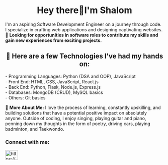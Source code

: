 <h1 align="center">Hey there👋I'm Shalom</h1>

I'm an aspiring Software Development Engineer on a journey through code. I specialize in crafting web applications and designing captivating websites.
<br>
🔭 **Looking for opportunities in software roles to contribute my skills and gain new experiences from exciting projects.**
<h2 align="center">🎯 Here are a few Technologies I've had my hands on:</h2>
- Programming Languages: Python (DSA and OOP), JavaScript <br>
- Front End: HTML, CSS, JavaScript, React.js <br>
- Back End: Python, Flask, Node.js, Express.js <br>
- Databases: MongoDB (CRUD), MySQL basics <br>
- Others: Git basics<br>

🎈 **More About Me:**
I love the process of learning, constantly upskilling, and building solutions that have a potential positive impact on absolutely anyone.
Outside of coding, I enjoy singing, playing guitar and piano, penning down my thoughts in the form of poetry, driving cars, playing badminton, and Taekwondo.

<h3 align="left">Connect with me:</h3>
<p align="left">
<a href="https://www.linkedin.com/in/shalom-k/" target="blank"><img align="center" src="https://raw.githubusercontent.com/rahuldkjain/github-profile-readme-generator/master/src/images/icons/Social/linked-in-alt.svg" alt="https://www.linkedin.com/in/shalom-k/" height="30" width="40" /></a>
</p>

